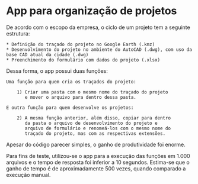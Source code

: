 # App para organização de projetos

De acordo com o escopo da empresa, o ciclo de um projeto tem a seguinte estrutura:

    * Definição do traçado do projeto no Google Earth (.kmz)
    * Desenvolvimento do projeto no ambiente do AutoCAD (.dwg), com uso da base CAD atual da cidade (.dwg)
    * Preenchimento do formulário com dados do projeto (.xlsx)

Dessa forma, o app possui duas funções:

    Uma função para quem cria os traçados do projeto:

        1) Criar uma pasta com o mesmo nome do traçado do projeto 
           e mover o arquivo para dentro dessa pasta.

    E outra função para quem desenvolve os projetos:

        2) A mesma função anterior, além disso, copiar para dentro 
           da pasta o arquivo de desenvolvimento do projeto e 
           arquivo de formulário e renomeá-los com o mesmo nome do 
           traçado do projeto, mas com as respectivas extensões.
        
Apesar do código parecer simples, o ganho de produtividade foi enorme. 

Para fins de teste, utilizou-se o app para a execução das funções em 
1.000 arquivos e o tempo de resposta foi inferior a 10 segundos. 
Estima-se que o ganho de tempo é de aproximadamente 500 vezes,
quando comparado a execução manual.
